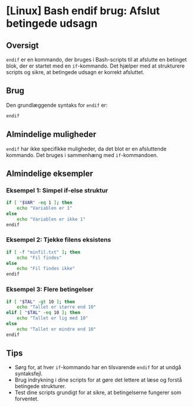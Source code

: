 # [Linux] Bash endif brug: Afslut betingede udsagn

## Oversigt
`endif` er en kommando, der bruges i Bash-scripts til at afslutte en betinget blok, der er startet med en `if`-kommando. Det hjælper med at strukturere scripts og sikre, at betingede udsagn er korrekt afsluttet.

## Brug
Den grundlæggende syntaks for `endif` er:

```bash
endif
```

## Almindelige muligheder
`endif` har ikke specifikke muligheder, da det blot er en afsluttende kommando. Det bruges i sammenhæng med `if`-kommandoen.

## Almindelige eksempler

### Eksempel 1: Simpel if-else struktur
```bash
if [ "$VAR" -eq 1 ]; then
    echo "Variablen er 1"
else
    echo "Variablen er ikke 1"
endif
```

### Eksempel 2: Tjekke filens eksistens
```bash
if [ -f "minfil.txt" ]; then
    echo "Fil findes"
else
    echo "Fil findes ikke"
endif
```

### Eksempel 3: Flere betingelser
```bash
if [ "$TAL" -gt 10 ]; then
    echo "Tallet er større end 10"
elif [ "$TAL" -eq 10 ]; then
    echo "Tallet er lig med 10"
else
    echo "Tallet er mindre end 10"
endif
```

## Tips
- Sørg for, at hver `if`-kommando har en tilsvarende `endif` for at undgå syntaksfejl.
- Brug indrykning i dine scripts for at gøre det lettere at læse og forstå betingede strukturer.
- Test dine scripts grundigt for at sikre, at betingelserne fungerer som forventet.